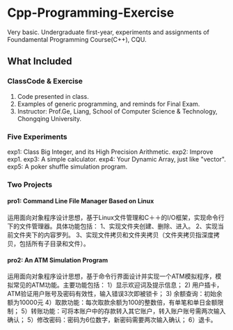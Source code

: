 # Cpp-Programming-Exercise

Very basic.
Undergraduate first-year, experiments and assignments of Foundamental Programming Course(C++), CQU.


## What Included
### ClassCode & Exercise
1. Code presented in class. 
2. Examples of generic programming, and reminds for Final Exam.
3. Instructor: Prof.Ge, Liang, School of Computer Science & Technology, Chongqing University.

### Five Experiments
exp1: Class Big Integer, and its High Precision Arithmetic.
exp2: Improve exp1.
exp3: A simple calculator.
exp4: Your Dynamic Array, just like "vector".
exp5: A poker shuffle simulation program.

### Two Projects
#### pro1: Command Line File Manager Based on Linux
运用面向对象程序设计思想，基于Linux文件管理和C＋＋的I/O框架，实现命令行下的文件管理器。具体功能包括：
1、实现文件夹创建、删除、进入。
2、实现当前文件夹下的内容罗列。
3、实现文件拷贝和文件夹拷贝（文件夹拷贝指深度拷贝，包括所有子目录和文件）。
#### pro2: An ATM Simulation Program
运用面向对象程序设计思想，基于命令行界面设计并实现一个ATM模拟程序，模拟常见的ATM功能。主要功能包括：
1）显示欢迎词及提示信息；
2) 用户插卡，ATM验证用户账号及密码有效性，输入错误3次即被锁卡；
3) 余额查询：初始余额为10000元
4）取款功能：每次取款余额为100的整数倍，有单笔和单日金额限制；
5）转账功能：可将本账户中的存款转入其它账户，转入账户账号需两次输入确认；
5）修改密码：密码为6位数字，新密码需要两次输入确认；
6）退卡。

